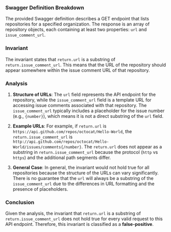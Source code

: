 ### Swagger Definition Breakdown
The provided Swagger definition describes a GET endpoint that lists repositories for a specified organization. The response is an array of repository objects, each containing at least two properties: `url` and `issue_comment_url`. 

### Invariant
The invariant states that `return.url` is a substring of `return.issue_comment_url`. This means that the URL of the repository should appear somewhere within the issue comment URL of that repository.

### Analysis
1. **Structure of URLs**: The `url` field represents the API endpoint for the repository, while the `issue_comment_url` field is a template URL for accessing issue comments associated with that repository. The `issue_comment_url` typically includes a placeholder for the issue number (e.g., `{number}`), which means it is not a direct substring of the `url` field.

2. **Example URLs**: For example, if `return.url` is `https://api.github.com/repos/octocat/Hello-World`, the `return.issue_comment_url` is `http://api.github.com/repos/octocat/Hello-World/issues/comments{/number}`. The `return.url` does not appear as a substring in `return.issue_comment_url` because the protocol (`http` vs `https`) and the additional path segments differ.

3. **General Case**: In general, the invariant would not hold true for all repositories because the structure of the URLs can vary significantly. There is no guarantee that the `url` will always be a substring of the `issue_comment_url` due to the differences in URL formatting and the presence of placeholders.

### Conclusion
Given the analysis, the invariant that `return.url` is a substring of `return.issue_comment_url` does not hold true for every valid request to this API endpoint. Therefore, this invariant is classified as a **false-positive**.
